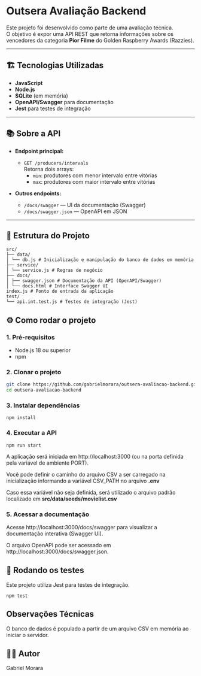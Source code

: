 # Outsera Avaliação Backend

Este projeto foi desenvolvido como parte de uma avaliação técnica.  
O objetivo é expor uma API REST que retorna informações sobre os vencedores da categoria **Pior Filme** do Golden Raspberry Awards (Razzies).

---

## 🏗️ Tecnologias Utilizadas

- **JavaScript**
- **Node.js**
- **SQLite** (em memória)
- **OpenAPI/Swagger** para documentação
- **Jest** para testes de integração

---

## 📚 Sobre a API

- **Endpoint principal:**
  - `GET /producers/intervals`  
    Retorna dois arrays:
    - `min`: produtores com menor intervalo entre vitórias
    - `max`: produtores com maior intervalo entre vitórias

- **Outros endpoints:**
  - `/docs/swagger` — UI da documentação (Swagger)
  - `/docs/swagger.json` — OpenAPI em JSON
---

##  📂 Estrutura do Projeto
```
src/
├── data/
│ └── db.js # Inicialização e manipulação do banco de dados em memória
├── service/
│ └── service.js # Regras de negócio
├── docs/
│ ├── swagger.json # Documentação da API (OpenAPI/Swagger)
│ └── docs.html # Interface Swagger UI
index.js # Ponto de entrada da aplicação
test/
└── api.int.test.js # Testes de integração (Jest)
```

## ⚙️ Como rodar o projeto

### 1. **Pré-requisitos**
- Node.js 18 ou superior
- npm

### 2. **Clonar o projeto**
```bash
git clone https://github.com/gabrielmorara/outsera-avaliacao-backend.git
cd outsera-avaliacao-backend
```

### 3. **Instalar dependências**

```
npm install
```

### 4. **Executar a API**

```
npm run start
```

A aplicação será iniciada em http://localhost:3000 (ou na porta definida pela variável de ambiente PORT).

Você pode definir o caminho do arquivo CSV a ser carregado na inicialização informando a variável CSV_PATH no arquivo **.env**

Caso essa variável não seja definida, será utilizado o arquivo padrão localizado em **src/data/seeds/movielist.csv**


### 5. **Acessar a documentação**

Acesse http://localhost:3000/docs/swagger para visualizar a documentação interativa (Swagger UI).

O arquivo OpenAPI pode ser acessado em http://localhost:3000/docs/swagger.json.

## 🧪 Rodando os testes
Este projeto utiliza Jest para testes de integração.
```
npm test
```

## Observações Técnicas
O banco de dados é populado a partir de um arquivo CSV em memória ao iniciar o servidor.

## 👨‍💻 Autor
Gabriel Morara